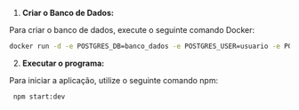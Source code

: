 1. **Criar o Banco de Dados:**

Para criar o banco de dados, execute o seguinte comando Docker:

```bash
docker run -d -e POSTGRES_DB=banco_dados -e POSTGRES_USER=usuario -e POSTGRES_PASSWORD=senha123 -p 5432:5432 postgres
```

2. **Executar o programa:**

Para iniciar a aplicação, utilize o seguinte comando npm:

```bash
 npm start:dev
```
